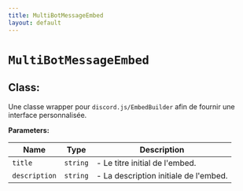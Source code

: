 ```yaml
---
title: MultiBotMessageEmbed
layout: default
---
```


# `MultiBotMessageEmbed`

## Class:

Une classe wrapper pour `discord.js/EmbedBuilder` afin de fournir une interface personnalisée.



**Parameters:**

| Name | Type | Description |
| ---- | ---- | ----------- |
| `title` | `string` | - Le titre initial de l'embed. |
| `description` | `string` | - La description initiale de l'embed. |

